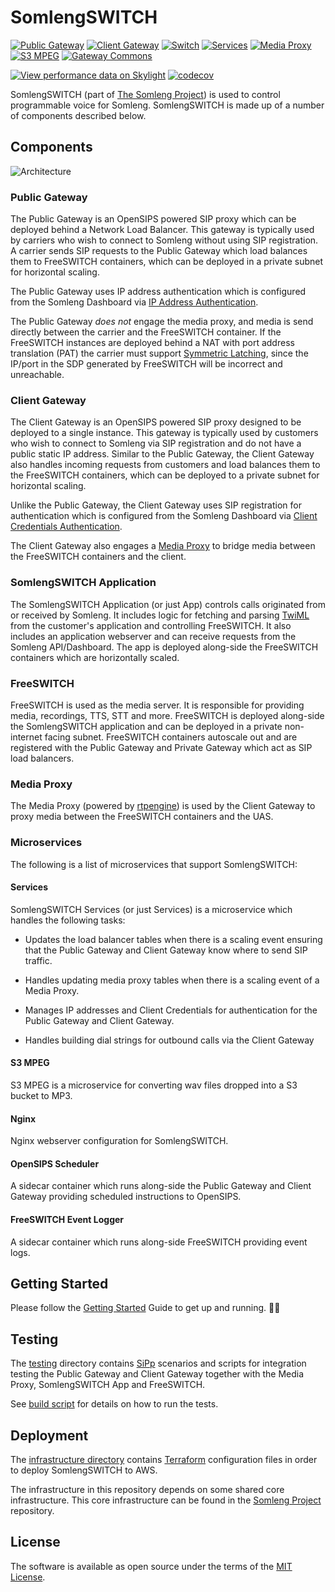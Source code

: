 # SomlengSWITCH

[![Public Gateway](https://github.com/somleng/somleng-switch/actions/workflows/public_gateway.yml/badge.svg)](https://github.com/somleng/somleng-switch/actions/workflows/public_gateway.yml)
[![Client Gateway](https://github.com/somleng/somleng-switch/actions/workflows/client_gateway.yml/badge.svg)](https://github.com/somleng/somleng-switch/actions/workflows/client_gateway.yml)
[![Switch](https://github.com/somleng/somleng-switch/actions/workflows/switch.yml/badge.svg)](https://github.com/somleng/somleng-switch/actions/workflows/switch.yml)
[![Services](https://github.com/somleng/somleng-switch/actions/workflows/services.yml/badge.svg)](https://github.com/somleng/somleng-switch/actions/workflows/services.yml)
[![Media Proxy](https://github.com/somleng/somleng-switch/actions/workflows/media_proxy.yml/badge.svg)](https://github.com/somleng/somleng-switch/actions/workflows/media_proxy.yml)
[![S3 MPEG](https://github.com/somleng/somleng-switch/actions/workflows/s3_mpeg.yml/badge.svg)](https://github.com/somleng/somleng-switch/actions/workflows/s3_mpeg.yml)
[![Gateway Commons](https://github.com/somleng/somleng-switch/actions/workflows/gateway_commons.yml/badge.svg)](https://github.com/somleng/somleng-switch/actions/workflows/gateway_commons.yml)

[![View performance data on Skylight](https://badges.skylight.io/status/Z5dVwBwcpWaW.svg)](https://oss.skylight.io/app/applications/Z5dVwBwcpWaW)
[![codecov](https://codecov.io/gh/somleng/somleng-switch/branch/develop/graph/badge.svg?token=nr3f5p31G6)](https://codecov.io/gh/somleng/somleng-switch)

SomlengSWITCH (part of [The Somleng Project](https://github.com/somleng/somleng-project)) is used to control programmable voice for Somleng. SomlengSWITCH is made up of a number of components described below.

## Components

![Architecture](assets/architecture.png)

### Public Gateway

The Public Gateway is an OpenSIPS powered SIP proxy which can be deployed behind a Network Load Balancer. This gateway is typically used by carriers who wish to connect to Somleng without using SIP registration. A carrier sends SIP requests to the Public Gateway which load balances them to FreeSWITCH containers, which can be deployed in a private subnet for horizontal scaling.

The Public Gateway uses IP address authentication which is configured from the Somleng Dashboard via [IP Address Authentication](https://www.somleng.org/docs.html#sip_trunks_ip_address_configuration).

The Public Gateway *does not* engage the media proxy, and media is send directly between the carrier and the FreeSWITCH container. If the FreeSWITCH instances are deployed behind a NAT with port address translation (PAT) the carrier must support [Symmetric Latching](https://www.somleng.org/docs.html#rtp_symmetric_latching), since the IP/port in the SDP generated by FreeSWITCH will be incorrect and unreachable.

### Client Gateway

The Client Gateway is an OpenSIPS powered SIP proxy designed to be deployed to a single instance. This gateway is typically used by customers who wish to connect to Somleng via SIP registration and do not have a public static IP address. Similar to the Public Gateway, the Client Gateway also handles incoming requests from customers and load balances them to the FreeSWITCH containers, which can be deployed to a private subnet for horizontal scaling.

Unlike the Public Gateway, the Client Gateway uses SIP registration for authentication which is configured from the Somleng Dashboard via [Client Credentials Authentication](https://www.somleng.org/docs.html#sip_trunks_client_credentials_configuration).

The Client Gateway also engages a [Media Proxy](#media_proxy) to bridge media between the FreeSWITCH containers and the client.

### SomlengSWITCH Application

The SomlengSWITCH Application (or just App) controls calls originated from or received by Somleng. It includes logic for fetching and parsing [TwiML](https://www.twilio.com/docs/voice/twiml) from the customer's application and controlling FreeSWITCH. It also includes an application webserver and can receive requests from the Somleng API/Dashboard. The app is deployed along-side the FreeSWITCH containers which are horizontally scaled.

### FreeSWITCH

FreeSWITCH is used as the media server. It is responsible for providing media, recordings, TTS, STT and more. FreeSWITCH is deployed along-side the SomlengSWITCH application and can be deployed in a private non-internet facing subnet. FreeSWITCH containers autoscale out and are registered with the Public Gateway and Private Gateway which act as SIP load balancers.

### Media Proxy

The Media Proxy (powered by [rtpengine](https://github.com/sipwise/rtpengine)) is used by the Client Gateway to proxy media between the FreeSWITCH containers and the UAS.

### Microservices

The following is a list of microservices that support SomlengSWITCH:

#### Services

SomlengSWITCH Services (or just Services) is a microservice which handles the following tasks:

* Updates the load balancer tables when there is a scaling event ensuring that the Public Gateway and Client Gateway know where to send SIP traffic.

* Handles updating media proxy tables when there is a scaling event of a Media Proxy.

* Manages IP addresses and Client Credentials for authentication for the Public Gateway and Client Gateway.

* Handles building dial strings for outbound calls via the Client Gateway

#### S3 MPEG

S3 MPEG is a microservice for converting wav files dropped into a S3 bucket to MP3.

#### Nginx

Nginx webserver configuration for SomlengSWITCH.

#### OpenSIPS Scheduler

A sidecar container which runs along-side the Public Gateway and Client Gateway providing scheduled instructions to OpenSIPS.

#### FreeSWITCH Event Logger

A sidecar container which runs along-side FreeSWITCH providing event logs.

## Getting Started

Please follow the [Getting Started](https://www.somleng.org/docs.html#getting-started) Guide to get up and running. 🏃🏾

## Testing

The [testing](https://github.com/somleng/somleng-switch/tree/develop/components/testing) directory contains [SiPp](https://github.com/SIPp/sipp) scenarios and scripts for integration testing the Public Gateway and Client Gateway together with the Media Proxy, SomlengSWITCH App and FreeSWITCH.

See [build script](https://github.com/somleng/somleng-switch/blob/develop/.github/workflows/integration_tests.yml) for details on how to run the tests.

## Deployment

The [infrastructure directory](https://github.com/somleng/somleng-switch/tree/develop/infrastructure) contains [Terraform](https://www.terraform.io/) configuration files in order to deploy SomlengSWITCH to AWS.

The infrastructure in this repository depends on some shared core infrastructure. This core infrastructure can be found in the [Somleng Project](https://github.com/somleng/somleng-project/tree/master/infrastructure) repository.

## License

The software is available as open source under the terms of the [MIT License](http://opensource.org/licenses/MIT).

